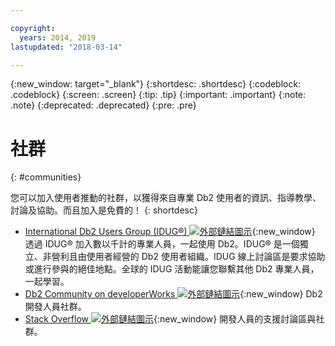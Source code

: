```yaml
---

copyright:
  years: 2014, 2019
lastupdated: "2018-03-14"

---
```


<!-- Attribute definitions --> 
{:new_window: target="_blank"}
{:shortdesc: .shortdesc}
{:codeblock: .codeblock}
{:screen: .screen}
{:tip: .tip}
{:important: .important}
{:note: .note}
{:deprecated: .deprecated}
{:pre: .pre}

# 社群
{: #communities}

您可以加入使用者推動的社群，以獲得來自專業 Db2 使用者的資訊、指導教學、討論及協助。而且加入是免費的！
{: shortdesc}

* [International Db2 Users Group (IDUG®) ![外部鏈結圖示](../../icons/launch-glyph.svg "外部鏈結圖示")](https://www.idug.org/){:new_window} 透過 IDUG® 加入數以千計的專業人員，一起使用 Db2。IDUG® 是一個獨立、非營利且由使用者經營的 Db2 使用者組織。IDUG 線上討論區是要求協助或進行參與的絕佳地點。全球的 IDUG 活動能讓您聯繫其他 Db2 專業人員，一起學習。
* [Db2 Community on developerWorks ![外部鏈結圖示](../../icons/launch-glyph.svg "外部鏈結圖示")](https://developer.ibm.com/data/db2/){:new_window} Db2 開發人員社群。
* [Stack Overflow ![外部鏈結圖示](../../icons/launch-glyph.svg "外部鏈結圖示")](https://stackoverflow.com/users/login?ssrc=anon_ask&returnurl=https%3a%2f%2fstackoverflow.com%2fquestions%2fask%3ftags%3ddashdb){:new_window} 開發人員的支援討論區與社群。
